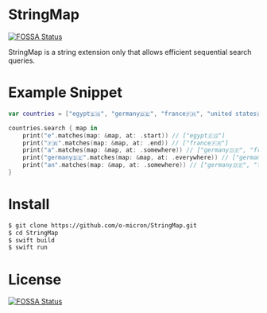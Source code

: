 # StringMap
[![FOSSA Status](https://app.fossa.io/api/projects/git%2Bgithub.com%2Fo-micron%2FStringMap.svg?type=shield)](https://app.fossa.io/projects/git%2Bgithub.com%2Fo-micron%2FStringMap?ref=badge_shield)


StringMap is a string extension only that allows efficient sequential search queries.

# Example Snippet
```swift
var countries = ["egypt🇪🇬", "germany🇩🇪", "france🇫🇷", "united states🇺🇸", "spain🇪🇸"]

countries.search { map in
    print("e".matches(map: &map, at: .start)) // ["egypt🇪🇬"]
    print("🇫🇷".matches(map: &map, at: .end)) // ["france🇫🇷"]
    print("a".matches(map: &map, at: .somewhere)) // ["germany🇩🇪", "france🇫🇷", "united states🇺🇸", "spain🇪🇸"]
    print("germany🇩🇪".matches(map: &map, at: .everywhere)) // ["germany🇩🇪"]
    print("an".matches(map: &map, at: .somewhere)) // ["germany🇩🇪", "france🇫🇷"]
}
```

# Install
```bash
$ git clone https://github.com/o-micron/StringMap.git
$ cd StringMap
$ swift build
$ swift run
```

# License
[![FOSSA Status](https://app.fossa.io/api/projects/git%2Bgithub.com%2Fo-micron%2FStringMap.svg?type=large)](https://app.fossa.io/projects/git%2Bgithub.com%2Fo-micron%2FStringMap?ref=badge_large)
